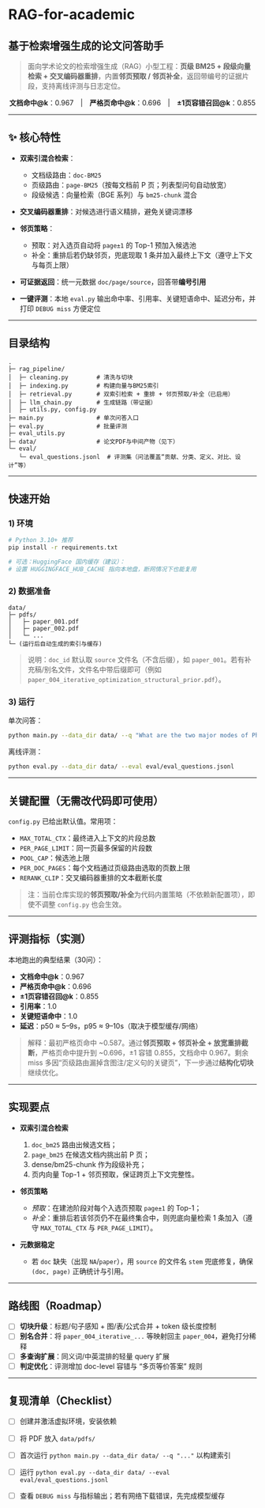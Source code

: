 # RAG-for-academic
基于检索增强生成的论文问答助手
---


> 面向学术论文的检索增强生成（RAG）小型工程：**页级 BM25 + 段级向量检索 + 交叉编码器重排**，内置**邻页预取 / 邻页补全**，返回带编号的证据片段，支持离线评测与日志定位。

<p align="center">
  <b>文档命中@k</b>：0.967　|　<b>严格页命中@k</b>：0.696　|　<b>±1页容错召回@k</b>：0.855  
</p>

---

## ✨ 核心特性

* **双索引混合检索**：

  * 文档级路由：`doc-BM25`
  * 页级路由：`page-BM25`（按每文档前 P 页；列表型问句自动放宽）
  * 段级候选：向量检索（BGE 系列）与 `bm25-chunk` 混合
* **交叉编码器重排**：对候选进行语义精排，避免关键词漂移
* **邻页策略**：
  * 预取：对入选页自动将 `page±1` 的 Top-1 预加入候选池
  * 补全：重排后若仍缺邻页，兜底现取 1 条并加入最终上下文（遵守上下文与每页上限）
* **可证据返回**：统一元数据 `doc/page/source`，回答带**编号引用**
* **一键评测**：本地 `eval.py` 输出命中率、引用率、关键短语命中、延迟分布，并打印 `DEBUG miss` 方便定位

---

## 目录结构

```
.
├─ rag_pipeline/
│  ├─ cleaning.py        # 清洗与切块
│  ├─ indexing.py        # 构建向量与BM25索引
│  ├─ retrieval.py       # 双索引检索 + 重排 + 邻页预取/补全（已启用）
│  ├─ llm_chain.py       # 生成链路（带证据）
│  ├─ utils.py, config.py
├─ main.py               # 单次问答入口
├─ eval.py               # 批量评测
├─ eval_utils.py
├─ data/                 # 论文PDF与中间产物（见下）
└─ eval/
   └─ eval_questions.jsonl  # 评测集（问法覆盖“贡献、分类、定义、对比、设计”等）
```

---

## 快速开始

### 1) 环境

```bash
# Python 3.10+ 推荐
pip install -r requirements.txt

# 可选：HuggingFace 国内缓存（建议）：
# 设置 HUGGINGFACE_HUB_CACHE 指向本地盘，断网情况下也能复用
```

### 2) 数据准备

```
data/
├─ pdfs/
│   ├─ paper_001.pdf
│   ├─ paper_002.pdf
│   └─ ...
└─ (运行后自动生成的索引与缓存)
```

> 说明：`doc_id` 默认取 `source` 文件名（不含后缀），如 `paper_001`。若有补充稿/别名文件，文件名中带后缀即可（例如 `paper_004_iterative_optimization_structural_prior.pdf`）。

### 3) 运行

单次问答：

```bash
python main.py --data_dir data/ --q "What are the two major modes of Photoacoustic Tomography?"
```

离线评测：

```bash
python eval.py --data_dir data/ --eval eval/eval_questions.jsonl
```

---

## 关键配置（无需改代码即可使用）

`config.py` 已给出默认值。常用项：

* `MAX_TOTAL_CTX`：最终进入上下文的片段总数
* `PER_PAGE_LIMIT`：同一页最多保留的片段数
* `POOL_CAP`：候选池上限
* `PER_DOC_PAGES`：每个文档通过页级路由选取的页数上限
* `RERANK_CLIP`：交叉编码器重排的文本截断长度

> 注：当前仓库实现的**邻页预取/补全**为代码内置策略（不依赖新配置项），即使不调整 `config.py` 也会生效。

---

## 评测指标（实测）

本地跑出的典型结果（30问）：

* **文档命中@k**：0.967
* **严格页命中@k**：0.696
* **±1页容错召回@k**：0.855
* **引用率**：1.0
* **关键短语命中**：1.0
* **延迟**：p50 ≈ 5–9s，p95 ≈ 9–10s（取决于模型缓存/网络）

> 解释：最初严格页命中 ~0.587。通过**邻页预取 + 邻页补全 + 放宽重排截断**，严格页命中提升到 ~0.696，±1 容错 0.855，文档命中 0.967。剩余 miss 多因“页级路由漏掉含图注/定义句的关键页”，下一步通过**结构化切块**继续优化。

---

## 实现要点

* **双索引混合检索**

  1. `doc_bm25` 路由出候选文档；
  2. `page_bm25` 在候选文档内挑出前 P 页；
  3. dense/bm25-chunk 作为段级补充；
  4. 页内向量 Top-1 + 邻页预取，保证跨页上下文完整性。

* **邻页策略**

  * *预取*：在建池阶段对每个入选页预取 `page±1` 的 Top-1；
  * *补全*：重排后若该邻页仍不在最终集合中，则兜底向量检索 1 条加入（遵守 `MAX_TOTAL_CTX` 与 `PER_PAGE_LIMIT`）。

* **元数据稳定**

  * 若 `doc` 缺失（出现 `NA`/`paper`），用 `source` 的文件名 `stem` 兜底修复，确保 `(doc, page)` 正确统计与引用。

---


## 路线图（Roadmap）

* [ ] **切块升级**：标题/句子感知 + 图/表/公式合并 + token 级长度控制
* [ ] **别名合并**：将 `paper_004_iterative_...` 等映射回主 `paper_004`，避免打分稀释
* [ ] **多查询扩展**：同义词/中英混排的轻量 query 扩展
* [ ] **判定优化**：评测增加 doc-level 容错与 “多页等价答案” 规则

---

## 复现清单（Checklist）

* [ ] 创建并激活虚拟环境，安装依赖
* [ ] 将 PDF 放入 `data/pdfs/`
* [ ] 首次运行 `python main.py --data_dir data/ --q "..."` 以构建索引
* [ ] 运行 `python eval.py --data_dir data/ --eval eval/eval_questions.jsonl`
* [ ] 查看 `DEBUG miss` 与指标输出；若有网络下载错误，先完成模型缓存

